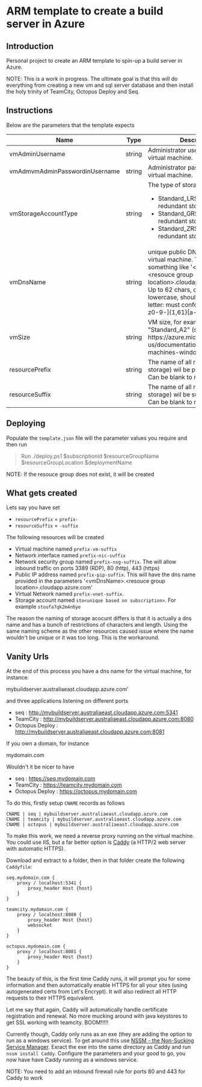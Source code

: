 # ARM template to create a build server in Azure

## Introduction

Personal project to create an ARM template to spin-up a build server in Azure.

NOTE: This is a work in progress. The ultimate goal is that this will do everything from creating a new vm and sql server database and then install the holy trinity of TeamCity, Octopus Deploy and Seq.

## Instructions

Below are the parameters that the template expects

<table>
    <thead>
        <tr>
            <th>Name</th>
            <th>Type</th>
            <th>Description</th>
        </tr>
    </thead>
    <tbody>
        <tr>
            <td>vmAdminUsername</td>
            <td>string</td>
            <td>Administrator username for the virtual machine.</td>
        </tr>
        <tr>
            <td>vmAdmvmAdminPasswordinUsername</td>
            <td>string</td>
            <td>Administrator password for the virtual machine.</td>
        </tr>
        <tr>
            <td>vmStorageAccountType</td>
            <td>string</td>
            <td>
                The type of storage account
                <ul>
                    <li>Standard_LRS = Locally-redundant storage</li>
                    <li>Standard_GRS = Geo-redundant storage</li>
                    <li>Standard_ZRS = Zone-redundant storage</li>
                </ul>
            </td>
        </tr>
        <tr>
            <td>vmDnsName</td>
            <td>string</td>
            <td>unique public DNS name for the virtual machine. The fqdn will look something like '&lt;vmDnsName&gt;.&lt;resouce group location&gt;.cloudapp.azure.com'. Up to 62 chars, digits or dashes, lowercase, should start with a letter: must conform to '^[a-z][a-z0-9-]{1,61}[a-z0-9]$'.</td>
        </tr>
        <tr>
            <td>vmSize</td>
            <td>string</td>
            <td>VM size, for example "Standard_A2" (see https://azure.microsoft.com/en-us/documentation/articles/virtual-machines-windows-sizes/).</td>
        </tr>
        <tr>
            <td>resourcePrefix</td>
            <td>string</td>
            <td>The name of all resources (except storage) wil be prefixed with this. Can be blank to not have a prefix.</td>
        </tr>
        <tr>
            <td>resourceSuffix</td>
            <td>string</td>
            <td>The name of all resource (except storage) wil be suffixed with this. Can be blank to not have a suffix.</td>
        </tr>
    </tbody>
</table>

## Deploying

Populate the `template.json` file will the parameter values you require and then run

> Run ./deploy.ps1 $subscriptionId $resourceGroupName $resourceGroupLocation $deploymentName

NOTE: If the resouce group does not exist, it will be created

## What gets created

Lets say you have set

* `resourcePrefix` = `prefix-`
* `resourceSuffix` = `-suffix`

The following resources will be created

* Virtual machine named  `prefix-vm-suffix` 
* Network interface named  `prefix-nic-suffix` 
* Network security group named `prefix-nsg-suffix`. The will allow inbound traffic on ports 3389 (RDP), 80 (http), 443 (https)
* Public IP address named `prefix-pip-suffix`. This will have the dns name provided in the parameters '&lt;vmDnsName&gt;.&lt;resouce group location&gt;.cloudapp.azure.com'
* Virtual Network named `prefix-vnet-suffix`.
* Storage account named `sto<unique based on subscription>`. For example `stoufa7qk2m4n6ye`

The reason the naming of storage acocunt differs is that it is actually a dns name and has a bunch of restrictions of characters and length. Using the same naming scheme as the other resources caused issue where the name wouldn't be unique or it was too long. This is the workaround.

## Vanity Urls

At the end of this process you have a dns name for the virtual machine, for instance:

mybuildserver.australiaeast.cloudapp.azure.com'

and three applications listening on different ports

* seq : http://mybuildserver.australiaeast.cloudapp.azure.com:5341
* TeamCity : http://mybuildserver.australiaeast.cloudapp.azure.com:8080
* Octopus Deploy : http://mybuildserver.australiaeast.cloudapp.azure.com:8081

If you own a domain, for instance

mydomain.com

Wouldn't it be nicer to have

* seq : https://seq.mydomain.com
* TeamCity : https://teamcity.mydomain.com
* Octopus Deploy : https://octopus.mydomain.com

To do this, firstly setup `CNAME` records as follows

```
CNAME | seq | mybuildserver.australiaeast.cloudapp.azure.com
CNAME | teamcity | mybuildserver.australiaeast.cloudapp.azure.com
CNAME | octopus | mybuildserver.australiaeast.cloudapp.azure.com
```

To make this work, we need a reverse proxy running on the virtual machine. You could use IIS, but a far better option is [Caddy](https://caddyserver.com) (a HTTP/2 web server with automatic HTTPS).

Download and extract to a folder, then in that folder create the following `Caddyfile`:

```
seq.mydomain.com {
    proxy / localhost:5341 {
        proxy_header Host {host}
    }
}

teamcity.mydomain.com {
    proxy / localhost:8080 {
        proxy_header Host {host}
        websocket
    }
}

octopus.mydomain.com {
    proxy / localhost:8081 {
        proxy_header Host {host}
    }
}
```

The beauty of this, is the first time Caddy runs, it will prompt you for some information and then automatically enable HTTPS for all your sites (using autogenerated certs from Let's Encrypt). It will also redirect all HTTP requests to their HTTPS equivalent.

Let me say that again, Caddy will automatically handle certificate registration and renewal. No more mucking around with java keystores to get SSL working with teamcity. BOOM!!!!!

Currently though, Caddy only runs as an exe (they are adding the option to run as a windows service). To get around this use [NSSM - the Non-Sucking Service Manager](https://nssm.cc/). Exract the exe into the same directory as Caddy and run `nssm install Caddy`. Configure the parameters and your good to go, you now have have Caddy running as a windows service.

NOTE: You need to add an inbound firewall rule for ports 80 and 443 for Caddy to work

